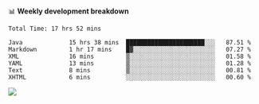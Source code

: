 

📊 **Weekly development breakdown**
<!--START_SECTION:waka-->

```text
Total Time: 17 hrs 52 mins

Java             15 hrs 38 mins  ██████████████████████░░░   87.51 %
Markdown         1 hr 17 mins    █▓░░░░░░░░░░░░░░░░░░░░░░░   07.27 %
XML              16 mins         ▒░░░░░░░░░░░░░░░░░░░░░░░░   01.58 %
YAML             13 mins         ▒░░░░░░░░░░░░░░░░░░░░░░░░   01.28 %
Text             8 mins          ▒░░░░░░░░░░░░░░░░░░░░░░░░   00.81 %
XHTML            6 mins          ░░░░░░░░░░░░░░░░░░░░░░░░░   00.60 %
```

<!--END_SECTION:waka-->

<p align="left" dir="auto">
  <a href="#">
    <img src="https://github-readme-stats.vercel.app/api?username=JiHongYuan&show_icons=true&inc">
  </a>
</p>
